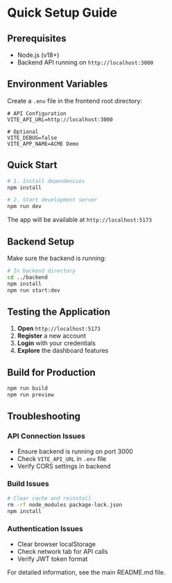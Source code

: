 # Quick Setup Guide

## Prerequisites

- Node.js (v18+)
- Backend API running on `http://localhost:3000`

## Environment Variables

Create a `.env` file in the frontend root directory:

```env
# API Configuration
VITE_API_URL=http://localhost:3000

# Optional
VITE_DEBUG=false
VITE_APP_NAME=ACME Demo
```

## Quick Start

```bash
# 1. Install dependencies
npm install

# 2. Start development server
npm run dev
```

The app will be available at `http://localhost:5173`

## Backend Setup

Make sure the backend is running:

```bash
# In backend directory
cd ../backend
npm install
npm run start:dev
```

## Testing the Application

1. **Open** `http://localhost:5173`
2. **Register** a new account
3. **Login** with your credentials
4. **Explore** the dashboard features

## Build for Production

```bash
npm run build
npm run preview
```

## Troubleshooting

### API Connection Issues
- Ensure backend is running on port 3000
- Check `VITE_API_URL` in `.env` file
- Verify CORS settings in backend

### Build Issues
```bash
# Clear cache and reinstall
rm -rf node_modules package-lock.json
npm install
```

### Authentication Issues
- Clear browser localStorage
- Check network tab for API calls
- Verify JWT token format

For detailed information, see the main README.md file.
